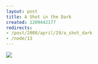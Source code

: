 ```yaml
--- 
layout: post
title: A Shot in the Dark
created: 1209442177
redirects:
- /post/2008/april/29/a_shot_dark
- /node/13
---
```

<a href="http://gallery.johndbritton.com/v/2004/niles_visits_the_dorm/IMG_0919.jpg.html"><img src="http://gallery.johndbritton.com/d/3293-5/IMG_0919.jpg" /></a>
